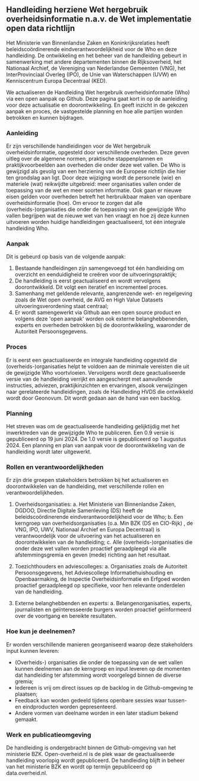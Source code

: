 ## Handleiding herziene Wet hergebruik overheidsinformatie n.a.v. de Wet implementatie open data richtlijn
Het Ministerie van Binnenlandse Zaken en Koninkrijksrelaties heeft beleidscoördinerende eindverantwoordelijkheid voor de Who en deze handleiding.
De ontwikkeling en het beheer van de handleiding gebeurt in samenwerking met andere departementen binnen de Rijksoverheid, het Nationaal Archief, de Vereniging van Nederlandse Gemeenten (VNG), het InterProvinciaal Overleg (IPO), de Unie van Waterschappen (UVW) en Kenniscentrum Europa Decentraal (KED). 

We actualiseren de Handleiding Wet hergebruik overheidsinformatie (Who) via een open aanpak op Github. Deze pagina gaat kort in op de aanleiding voor deze actualisatie en doorontwikkeling. En geeft inzicht in de gekozen aanpak en proces, de vastgestelde planning en hoe alle partijen worden betrokken en kunnen bijdragen. 

### Aanleiding
Er zijn verschillende handleidingen voor de Wet hergebruik overheidsinformatie, opgesteld door verschillende overheden. Deze geven uitleg over de algemene normen, praktische stappenplannen en praktijkvoorbeelden aan overheden die onder deze wet vallen. De Who is gewijzigd als gevolg van een herziening van de Europese richtlijn die hier ten grondslag aan ligt. Door deze wijziging wordt de personele (wie) en materiele (wat) reikwijdte uitgebreid: meer organisaties vallen onder de toepassing van de wet en meer soorten informatie. Ook gaan er nieuwe eisen gelden voor overheden betreft het herbruikbaar maken van openbare overheidsinformatie (hoe). Om ervoor te zorgen dat alle (overheids-)organisaties die onder de toepassing van de gewijzigde Who vallen begrijpen wat de nieuwe wet van hen vraagt en hoe zij deze kunnen uitvoeren worden huidige handleidingen geactualiseerd, tot één integrale handleiding Who.

### Aanpak
Dit is gebeurd op basis van de volgende aanpak:
1. Bestaande handleidingen zijn samengevoegd tot één handleiding om overzicht en eenduidigheid te creëren voor de uitvoeringspraktijk;
2. De handleiding is eerst geactualiseerd en wordt vervolgens doorontwikkeld. Dit volgt een iteratief en incrementeel proces.
3. Samenhang met geldende relevante, aangrenzende wet- en regelgeving zoals de Wet open overheid, de AVG en High Value Datasets uitvoeringsverordening staat centraal;
4. Er wordt samengewerkt via Github aan een open source product en volgens deze 'open aanpak' worden ook externe belanghebbenenden, experts en overheden betrokken bij de doorontwikkeling, waaronder de Autoriteit Persoonsgegevens.

### Proces
Er is eerst een geactualiseerde en integrale handleiding opgesteld die (overheids-)organisaties helpt te voldoen aan de minimale vereisten die uit de gewijzigde Who voortvloeien. Vervolgens wordt deze geactualiseerde versie van de handleiding verrijkt en aangescherpt met aanvullende instructies, adviezen, praktijkinzichten en ervaringen, alsook verwijzingen naar gerelateerde handleidingen, zoals de Handleiding HVDS die ontwikkeld wordt door Geonovum. Dit wordt gedaan aan de hand van een backlog.

### Planning
Het streven was om de geactualiseerde handleiding gelijktijdig met het inwerktreden van de gewijzigde Who te publiceren. Een 0.9 versie is gepubliceerd op 19 juni 2024. De 1.0 versie is gepubliceerd op 1 augustus 2024. Een planning en plan van aanpak voor de doorontwikkeling van de handleiding wordt later uitgewerkt.

### Rollen en verantwoordelijkheden
Er zijn drie groepen stakeholders betrokken bij het actualiseren en doorontwikkelen van de handleiding, met verschillende rollen en verantwoordelijkheden.

1. Overheidsorganisaties:
a. Het Ministerie van Binnenlandse Zaken, DGDOO, Directie Digitale Samenleving (DS) heeft de beleidscoördinerende eindverantwoordelijkheid voor de Who;
b. Een kerngroep van overheidsorganisaties (o.a. Min BZK (DS en CIO-Rijk) , de VNG, IPO, UWV, Nationaal Archief en Europa Decentraal) is verantwoordelijk voor de uitvoering van het actualiseren en doorontwikkelen van de handleiding;
c. Alle (overheids-)organisaties die onder deze wet vallen worden proactief geraadpleegd via alle afstemmingsgremia en geven (mede) richting aan het resultaat.

2. Toezichthouders en adviescolleges:
a. Organisaties zoals de Autoriteit Persoonsgegevens, het Adviescollege Informatiehuishouding en Openbaarmaking, de Inspectie Overheidsinformatie en Erfgoed worden proactief geraadpleegd op specifieke, voor hen relevante onderdelen van de handleiding.

3. Externe belanghebbenden en experts:
a. Belangenorganisaties, experts, journalisten en geïnteresseerde burgers worden proactief geïnformeerd over de voortgang en bereikte resultaten.

### Hoe kun je deelnemen?
Er worden verschillende manieren georganiseerd waarop deze stakeholders input kunnen leveren:
- (Overheids-) organisaties die onder de toepassing van de wet vallen kunnen deelnemen aan de kerngroep en input leveren op de momenten dat handleiding ter afstemming wordt voorgelegd binnen de diverse gremia;
- Iedereen is vrij om direct issues op de backlog in de Github-omgeving te plaatsen;
- Feedback kan worden gedeeld tijdens openbare sessies waar tussen- en eindproducten worden gepresenteerd.
- Andere vormen van deelname worden in een later stadium bekend gemaakt.

### Werk en publicatieomgeving 
De handleiding is ondergebracht binnen de Github-omgeving van het ministerie BZK. Open-overheid.nl is de plek waar de geactualiseerde handleiding voorlopig wordt gepubliceerd. De handleiding blijft in beheer van het ministerie BZK en wordt op termijn gepubliceerd op data.overheid.nl.










